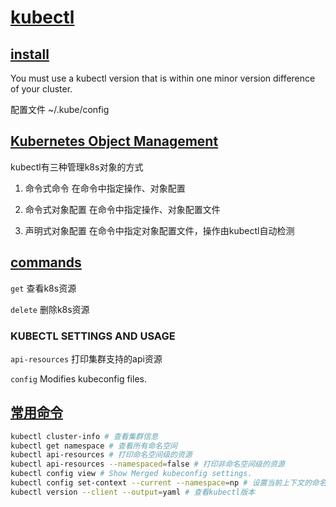 # [kubectl](https://kubernetes.io/docs/reference/kubectl/)

## [install](https://kubernetes.io/docs/tasks/tools/install-kubectl-windows/)

You must use a kubectl version that is within one minor version difference of your cluster.

配置文件 ~/.kube/config

## [Kubernetes Object Management](https://kubernetes.io/docs/concepts/overview/working-with-objects/object-management/)

kubectl有三种管理k8s对象的方式

1. 命令式命令 在命令中指定操作、对象配置

2. 命令式对象配置 在命令中指定操作、对象配置文件

3. 声明式对象配置 在命令中指定对象配置文件，操作由kubectl自动检测

## [commands](https://kubernetes.io/docs/reference/generated/kubectl/kubectl-commands)

`get` 查看k8s资源

`delete` 删除k8s资源

### KUBECTL SETTINGS AND USAGE

`api-resources` 打印集群支持的api资源

`config` Modifies kubeconfig files.

## [常用命令](https://kubernetes.io/docs/reference/kubectl/cheatsheet/)

```bash
kubectl cluster-info # 查看集群信息
kubectl get namespace # 查看所有命名空间
kubectl api-resources # 打印命名空间级的资源
kubectl api-resources --namespaced=false # 打印非命名空间级的资源
kubectl config view # Show Merged kubeconfig settings.
kubectl config set-context --current --namespace=np # 设置当前上下文的命名空间
kubectl version --client --output=yaml # 查看kubectl版本
```

